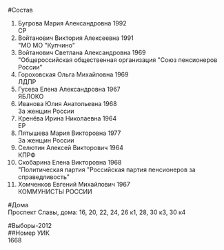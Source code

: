 #Состав  
1. Бугрова Мария Александровна 1992  
    СР  
2. Войтанович Виктория Алексеевна 1991  
    "МО МО "Купчино"  
3. Войтанович Светлана Александровна 1969  
    "Общероссийская общественная организация "Союз пенсионеров России"  
4. Гороховская Ольга Михайловна 1969  
    ЛДПР  
5. Гусева Елена Александровна 1967  
    ЯБЛОКО  
6. Иванова Юлия Анатольевна 1968  
    За женщин России  
7. Кренёва Ирина Николаевна 1964  
    ЕР  
8. Пятышева Мария Викторовна 1977  
    За женщин России  
9. Селютин Алексей Викторович 1964  
    КПРФ  
10. Скобарина Елена Викторовна 1968  
    "Политическая партия "Российская партия пенсионеров за справедливость"  
11. Хомченков Евгений Михайлович 1967  
    КОММУНИСТЫ РОССИИ  
  
#Дома  
Проспект Славы, дома: 16, 20, 22, 24, 26 к1, 28, 30 к3, 30 к4  
  
#Выборы-2012  
##Номер УИК  
1668  
